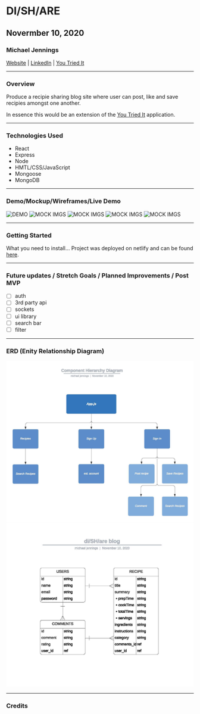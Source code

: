 # DI/SH/ARE

## Novermber 10, 2020

### Michael Jennings

[Website](https://miggymike.github.io/) | [LinkedIn](https://www.linkedin.com/in/mjennings6/) | [You Tried It](http://you-tried-it.surge.sh/index.html)

---

### Overview

Produce a recipie sharing blog site where user can post, like and save recipies amongst one another.

In essence this would be an extension of the [You Tried It](http://you-tried-it.surge.sh/index.html) application.

---

### Technologies Used

- React
- Express
- Node
- HMTL/CSS/JavaScript
- Mongoose
- MongoDB

---

### Demo/Mockup/Wireframes/Live Demo

![DEMO](./img)
![MOCK IMGS](./img)
![MOCK IMGS](./img)
![MOCK IMGS](./img)
![MOCK IMGS](./img)

---

### Getting Started

What you need to install...
Project was deployed on netlify and can be found [here](link).

---

### Future updates / Stretch Goals / Planned Improvements / Post MVP

- [ ] auth
- [ ] 3rd party api
- [ ] sockets
- [ ] ui library
- [ ] search bar
- [ ] filter

---

### ERD (Enity Relationship Diagram)

![hierachy map](./img/ConceptMap.jpg)
![concept map](./img/di_SH_are_blog_ERD.jpg)

---

### Credits
